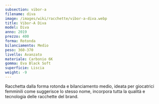 ```yaml
---
subsection: vibor-a
filename: diva
image: /images/wiki/racchette/vibor-a-diva.webp
title: Vibor-A Diva
model: Diva
anno: 2019
prezzo: 400
forma: Rotonda
bilanciamento: Medio
peso: 360-370
livello: Avanzato
materiale: Carbonio 6K
gomma: Eva Black Soft
superficie: Liscia
weight: -9
---
```

Racchetta dalla forma rotonda e bilanciamento medio, ideata per giocatrici femminili come suggerisce lo stesso nome, incorpora tutta la qualità e tecnologia delle racchette del brand.